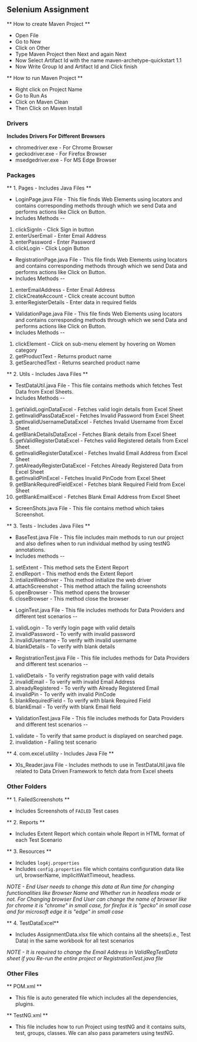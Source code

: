 ## Selenium Assignment

** How to create Maven Project **
* Open File
* Go to New
* Click on Other
* Type Maven Project then Next and again Next
* Now Select Artifact Id with the name maven-archetype-quickstart  1.1
* Now Write Group Id and Artifact Id and Click finish

** How to run Maven Project **
* Right click on Project Name
* Go to Run As
* Click on Maven Clean
* Then Click on Maven Install

### Drivers
**Includes Drivers For Different Browsers**
* chromedriver.exe - For Chrome Browser
* geckodriver.exe - For Firefox Browser
* msedgedriver.exe - For MS Edge Browser

### Packages

** 1. Pages - Includes Java Files **

* LoginPage.java File - This file finds Web Elements using locators and contains corresponding methods through which we send Data and performs actions like Click on Button. 
* Includes Methods --
1. clickSignIn - Click Sign in button
2. enterUserEmail - Enter Email Address
3. enterPassword - Enter Password
4. clickLogin - Click Login Button


* RegistrationPage.java File - This file finds Web Elements using locators and contains corresponding methods through which we send Data and performs actions like Click on Button.
* Includes Methods --
1. enterEmailAddress - Enter Email Address
2. clickCreateAccount - Click create account button
3. enterRegisterDetails - Enter data in required fields


* ValidationPage.java File - This file finds Web Elements using locators and contains corresponding methods through which we send Data and performs actions like Click on Button.
* Includes Methods --
1. clickElement - Click on sub-menu element by hovering on Women category
2. getProductText - Returns product name
3. getSearchedText - Returns searched product name
 

** 2. Utils - Includes Java Files ** 

* TestDataUtil.java File - This file contains methods which fetches Test Data from Excel Sheets.
* Includes Methods --
1. getValidLoginDataExcel - Fetches valid login details from Excel Sheet
2. getInvalidPassDataExcel - Fetches Invalid Password from Excel Sheet
3. getInvalidUsernameDataExcel - Fetches Invalid Username from Excel Sheet
4. getBlankDetailsDataExcel - Fetches Blank details from Excel Sheet
5. getValidRegisterDataExcel - Fetches valid Registered details from Excel Sheet
6. getInvalidRegisterDataExcel - Fetches Invalid Email Address from Excel Sheet
7. getAlreadyRegisterDataExcel - Fetches Already Registered Data from Excel Sheet
8. getInvalidPinExcel - Fetches Invalid PinCode from Excel Sheet
9. getBlankRequiredFieldExcel - Fetches blank Required Field from Excel Sheet
10. getBlankEmailExcel - Fetches Blank Email Address from Excel Sheet


* ScreenShots.java File - This file contains method which takes Screenshot.

** 3. Tests - Includes Java Files ** 

* BaseTest.java File - This file includes main methods to run our project and also defines when to run individual method by using testNG annotations. 
* Includes methods --
1. setExtent - This method sets the Extent Report
2. endReport - This method ends the Extent Report
3. intializeWebdriver - This method initialize the web driver
4. attachScreenshot - This method attach the failing screenshots
5. openBrowser - This method opens the browser
6. closeBrowser - This method close the browser

* LoginTest.java File - This file includes methods for Data Providers and different test scenarios -- 
1. validLogin - To verify login page with valid details
2. invalidPassword - To verify with invalid password
3. invalidUsername - To verify with invalid username
4. blankDetails - To verify with blank details


* RegistrationTest.java File - This file includes methods for Data Providers and different test scenarios -- 
1. validDetails - To verify registration page with valid details
2. invalidEmail - To verify with invalid Email Address
3. alreadyRegistered - To verify with Already Registered Email
4. invalidPin - To verify with invalid PinCode
5. blankRequiredField - To verify with blank Required Field
6. blankEmail - To verify with blank Email field


* ValidationTest.java File - This file includes methods for Data Providers and different test scenarios -- 
1. validate - To verify that same product is displayed on searched page.
2. invalidation - Failing test scenario


** 4. com.excel.utility - Includes Java File ** 
* Xls_Reader.java File - Includes methods to use in TestDataUtil.java file related to Data Driven Framework to fetch data from Excel sheets


### Other Folders

** 1. FailedScreenshots **
* Includes Screenshots of `FAILED` Test cases
     
** 2. Reports **
* Includes Extent Report which contain whole Report in HTML format of each Test Scenario

** 3. Resources **
* Includes `log4j.properties`
* Includes `config.properties` file which contains configuration data like url, browserName, implicitWaitTimeout, headless.

*NOTE - End User needs to change this data at Run time for changing functionalities like Browser Name and Whether run in headless mode or not.*
*For Changing browser End User can change the name of browser like for chrome it is "chrome" in small case, for firefox it is "gecko" in small case and for microsoft edge it is "edge" in small case*

** 4. TestDataExcel**
* Includes AssignmentData.xlsx file which contains all the sheets(i.e., Test Data) in the same workbook for all test scenarios

*NOTE - It is required to change the Email Address in ValidRegTestData sheet if you Re-run the entire project or RegistrationTest.java file*

### Other Files

** POM.xml **
* This file is auto generated file which includes all the dependencies, plugins.

** TestNG.xml **
* This file includes how to run Project using testNG and it contains suits, test, groups, classes. We can also pass parameters using testNG.
